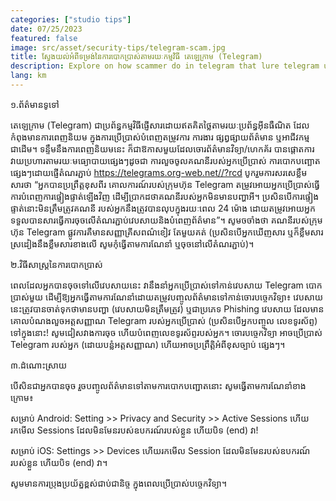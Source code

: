 ```yaml
---
categories: ["studio tips"]
date: 07/25/2023
featured: false
image: src/asset/security-tips/telegram-scam.jpg
title: ស្វែងយល់អំពីទម្រង់នៃការបោកប្រាស់តាមរយៈកម្មវិធី តេឡេក្រាម (Telegram)
description: Explore on how scammer do in telegram that lure telegram user to fall in their trap!
lang: km
---
```


១.ព័ត៌មានទូទៅ

តេឡេក្រាម (Telegram) ជាប្រព័ន្ធកម្មវិធីផ្ញើសារដោយឥតគិតថ្លៃតាមរយៈប្រព័ន្ធអ៊ីនធឺណិត ដែលកំពុងមានការពេញនិយម ក្នុងការប្រើប្រាស់បំពេញតម្រូវការ ការងារ ផ្សព្វផ្សាយព័ត៌មាន ឬអាជីវកម្មជាដើម។ ទន្ទឹមនឹងការពេញនិយមនេះ ក៏ជាឱកាសមួយដែលចោរព័ត៌មានវិទ្យា/ហេកគ័រ បានផ្តោតការវាយប្រហារតាមរយៈមធ្យោបាយផ្សេងៗដូចជា ការលួចចូលគណនីរបស់អ្នកប្រើប្រាស់ ការបោកបញ្ឆោតផ្សេងៗដោយផ្ញើតំណរភ្ជាប់ https://telegrams.org-web.net//?rcd បូករួមការសរសេខ្លឹមសារថា “អ្នកបានប្រព្រឹត្តខុសពីរ គោលការណ៍របស់ក្រុមហ៊ុន Telegram តម្រូវអោយអ្នកប្រើប្រាស់ធ្វើការបំពេញការផ្ទៀងផ្ទាត់ឡើងវិញ ដើម្បីប្រាកដថាគណនីរបស់អ្នកមិនមានបញ្ហាអី។ ប្រសិនបើការផ្ទៀងផ្ទាត់នោះមិនត្រឹមត្រូវគណនី របស់អ្នកនឹងត្រូវបានលុបក្នុងរយៈពេល 24 ម៉ោង ដោយតម្រូវអោយអ្នកទទួលបានសារធ្វើការចុចលើតំណរភ្ជាប់វេបសាយនិងបំពេញព័ត៌មាន”។ សូមចចាំងថា គណនីរបស់ក្រុមហ៊ុន Telegram ផ្លូវការគឺមានសញ្ញាគ្រីសពណ៌ខៀវ តែមួយគត់ (ប្រសិនបើអ្នកឃើញសារ ឬក៏ខ្លឹមសារ ស្រដៀងនឹងខ្លឹមសារខាងលើ សូមកុំធ្វើតាមការណែនាំ ឬចុចនៅលើតំណរភ្ជាប់)។

២.វិធីសាស្ត្រនៃការបោកប្រាស់

ពេលដែលអ្នកបានចុចទៅលើវេបសាយនេះ វានឹងនាំអ្នកប្រើប្រាស់ទៅកាន់វេបសាយ Telegram បោកប្រាស់មួយ​ ដើម្បីឱ្យអ្នកធ្វើតាមការណែនាំដោយតម្រូវបញ្ចូល​ព័ត៌មានទៅកាន់ចោរបច្ចេកវិទ្យា៖ វេបសាយនេះត្រូវបានចាត់ទុកថាមានបញ្ហា (វេបសាយមិនត្រឹមត្រូវ) ឬជាប្រភេទ Phishing វេបសាយ ដែលមានគោលបំណងលួចអត្តសញ្ញាណ Telegram របស់អ្នកប្រើប្រាស់ ​(ប្រសិនបើអ្នកបញ្ចូល លេខទូរស័ព្ទ) ទៅក្នុងនោះ! សូមជៀសវាងការចុច ហើយបំពេញលេខទូរស័ព្ទរបស់អ្នក។ ចោរបច្ចេកវិទ្យា អាចប្រើប្រាស់ Telegram របស់អ្នក (ដោយបន្លំអត្តសញ្ញាណ) ហើយអាចប្រព្រឹត្តិអំពីខុសច្បាប់ ផ្សេងៗ។

៣.ដំណោះស្រាយ

បើសិនជាអ្នកបានចុច រួចបញ្ចូលព័ត៌មានទៅតាមការបោកបញ្ជោតនោះ សូមធ្វើតាមការណែនាំខាងក្រោម៖

សម្រាប់ ​Android:
Setting >> Privacy and Security >> Active Sessions ហើយរកមើល Sessions ដែលមិនមែនរបស់ឧបករណ៍របស់ខ្លួន ហើយបិទ ​(end) វា!

សម្រាប់ ​iOS:
Settings >> Devices ហើយរកមើល Session ដែលមិនមែនរបស់ឧបករណ៍របស់ខ្លួន ហើយបិទ ​(end) វា។

សូមមានការប្រុងប្រយ័ត្នខ្ពស់ជាប់ជានិច្ច ក្នុងពេលប្រើប្រាស់បច្ចេកវិទ្យា។
